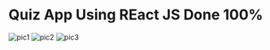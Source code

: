 # Quiz App Using REact JS Done 100%
![pic1](https://github.com/yasirnasir501/Quiz-App-ReactJS/assets/60547322/33c1a182-34ba-45a3-8363-1ddd801f3eea)
![pic2](https://github.com/yasirnasir501/Quiz-App-ReactJS/assets/60547322/cc645c03-9188-4c45-a40a-57ed5d56ea66)
![pic3](https://github.com/yasirnasir501/Quiz-App-ReactJS/assets/60547322/87be3db6-beda-4100-81e0-45bee8ec676c)
